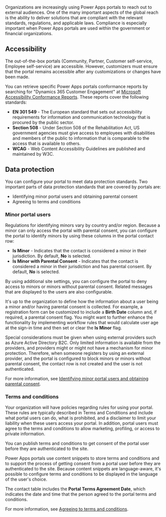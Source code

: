 Organizations are increasingly using Power Apps portals to reach out to external audiences. One of the many important aspects of the global reach is the ability to deliver solutions that are compliant with the relevant standards, regulations, and applicable laws. Compliance is especially important when Power Apps portals are used within the government or financial organizations.

## Accessibility

The out-of-the-box portals (Community, Partner, Customer self-service, Employee self-service) are accessible. However, customizers must ensure that the portal remains accessible after any customizations or changes have been made.

You can retrieve specific Power Apps portals conformance reports by searching for "Dynamics 365 Customer Engagement" at [Microsoft Accessibility Conformance Reports](https://cloudblogs.microsoft.com/industry-blog/government/2018/09/11/accessibility-conformance-reports/?azure-portal=true). These reports cover the following standards:

- **EN 301 549** - The European standard that sets out accessibility requirements for information and communication technology that is procured by the public sector.
- **Section 508** - Under Section 508 of the Rehabilitation Act, US government agencies must give access to employees with disabilities and members of the public to information that is comparable to the access that is available to others.
- **WCAG** - Web Content Accessibility Guidelines are published and maintained by W3C.

## Data protection 

You can configure your portal to meet data protection standards. Two important parts of data protection standards that are covered by portals are:

- Identifying minor portal users and obtaining parental consent
- Agreeing to terms and conditions

### Minor portal users

Regulations for identifying minors vary by country and/or region. Because a minor can only access the portal with parental consent, you can configure the portal to identify minors by using these columns in the portal contact row:

- **Is Minor** - Indicates that the contact is considered a minor in their jurisdiction. By default, **No** is selected.
- **Is Minor with Parental Consent** - Indicates that the contact is considered a minor in their jurisdiction and has parental consent. By default, **No** is selected.

By using additional site settings, you can configure the portal to deny access to minors or minors without parental consent. Related messages that are displayed to the users are also configurable.

It's up to the organization to define how the information about a user being a minor and/or having parental consent is collected. For example, a registration form can be customized to include a **Birth Date** column and, if required, a parental consent flag. You might want to further enhance the functionality by implementing workflow rules that would calculate user age at the sign-in time and then set or clear the **Is Minor** flag.

Special considerations must be given when using external providers such as Azure Active Directory B2C. Only limited information is available from the providers, and providers might or might not have a mechanism for minor protection. Therefore, when someone registers by using an external provider, and the portal is configured to block minors or minors without parental consent, the contact row is not created and the user is not authenticated.

For more information, see [Identifying minor portal users and obtaining parental consent](/powerapps/maker/portals/configure/implement-gdpr#identifying-minor-portal-users-and-obtaining-parental-consent/?azure-portal=true).

### Terms and conditions

Your organization will have policies regarding rules for using your portal. These rules are typically described in Terms and Conditions and include what portal users can do, what is prohibited, and a disclaimer to limit your liability when these users access your portal. In addition, portal users must agree to the terms and conditions to allow marketing, profiling, or access to private information.

You can publish terms and conditions to get consent of the portal user before they are authenticated to the site.

Power Apps portals use content snippets to store terms and conditions and to support the process of getting consent from a portal user before they are authenticated to the site. Because content snippets are language-aware, it's possible to configure terms and conditions to be displayed in the language of the user's choice.

The contact table includes the **Portal Terms Agreement Date**, which indicates the date and time that the person agreed to the portal terms and conditions.

For more information, see [Agreeing to terms and conditions](/powerapps/maker/portals/configure/implement-gdpr#agreeing-to-terms-and-conditions/?azure-portal=true).
